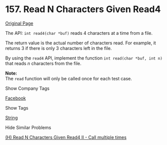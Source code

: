 # 157. Read N Characters Given Read4

[Original Page](https://leetcode.com/problems/read-n-characters-given-read4/)

The API: `int read4(char *buf)` reads 4 characters at a time from a file.

The return value is the actual number of characters read. For example, it returns 3 if there is only 3 characters left in the file.

By using the `read4` API, implement the function `int read(char *buf, int n)` that reads _n_ characters from the file.

**Note:**  
The `read` function will only be called once for each test case.

<div>

<div id="company_tags" class="btn btn-xs btn-warning">Show Company Tags</div>

<span class="hidebutton">[Facebook](/company/facebook/)</span></div>

<div>

<div id="tags" class="btn btn-xs btn-warning">Show Tags</div>

<span class="hidebutton">[String](/tag/string/)</span></div>

<div>

<div id="similar" class="btn btn-xs btn-warning">Hide Similar Problems</div>

<span class="hidebutton" style="display: inline;">[(H) Read N Characters Given Read4 II - Call multiple times](/problems/read-n-characters-given-read4-ii-call-multiple-times/)</span></div>